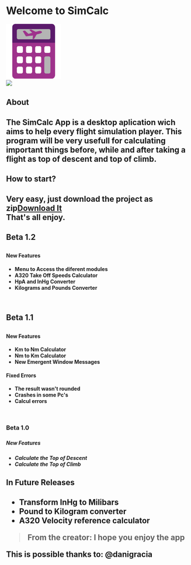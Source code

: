 # Welcome to SimCalc
<img src="images/logo.png" height="150" alt="SimCalc.png">
<br>
<a href="https://discord.gg/kngKYRGcrk"><img src="https://logos-marcas.com/wp-content/uploads/2020/11/Discord-Logo.png" height="50"></a>
<h2>About<h2>
<p>The SimCalc App is a desktop aplication wich aims to help every flight simulation player. This program will be very usefull for calculating important things before, while and after taking a flight as top of descent and top of climb.</p>
<h2>How to start?<h2>
<p>Very easy, just download the project as zip<a href="https://gitlab.com/danigracia/simcalc/-/archive/master/simcalc-master.zip">Download It</a> <br><strong>That's all enjoy.</strong><p>
<h2>Beta 1.2<h2>
<h4>New Features<h4>
<p>
<ul>
  <li>Menu to Access the diferent modules</li>
  <li>A320 Take Off Speeds Calculator</li>
  <li>HpA and InHg Converter</li>
  <li>Kilograms and Pounds Converter</li>
</ul>
<br>
<h2>Beta 1.1<h2>
<h4>New Features<h4>
<p>
<ul>
  <li>Km to Nm Calculator</li>
  <li>Nm to Km Calculator</li>
  <li>New Emergent Window Messages</li>
</ul>
<h4>Fixed Errors<h4>
<p>
<ul>
  <li>The result wasn't rounded</li>
  <li>Crashes in some Pc's</li>
  <li>Calcul errors</li>
</ul>
<br>
<h3>Beta 1.0<h3>
<h5>New Features<h5>
<p>
<ul>
  <li>Calculate the Top of Descent</li>
  <li>Calculate the Top of Climb</li>
</ul>
<h2>In Future Releases<h2>
<p>
<ul>
  <li>Transform InHg to Milibars</li>
  <li>Pound to Kilogram converter</li>
  <li>A320 Velocity reference calculator</li>
</ul>
</p>

> From the creator: I hope you enjoy the app

This is possible thanks to:
@danigracia
